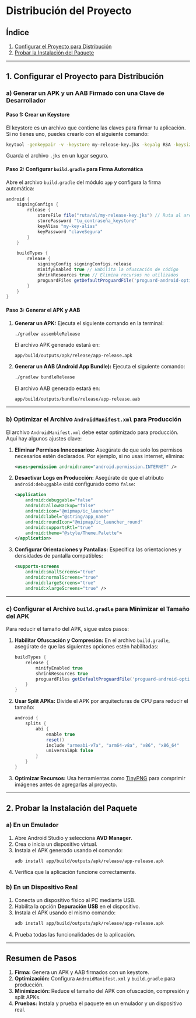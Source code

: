 # Distribución del Proyecto

## Índice
1. [Configurar el Proyecto para Distribución](#1-configurar-el-proyecto-para-distribución)
2. [Probar la Instalación del Paquete](#2-probar-la-instalación-del-paquete)

---

## **1. Configurar el Proyecto para Distribución**

### **a) Generar un APK y un AAB Firmado con una Clave de Desarrollador**

#### **Paso 1: Crear un Keystore**
El keystore es un archivo que contiene las claves para firmar tu aplicación. Si no tienes uno, puedes crearlo con el siguiente comando:

```bash
keytool -genkeypair -v -keystore my-release-key.jks -keyalg RSA -keysize 2048 -validity 10000 -alias my-key-alias
```

Guarda el archivo `.jks` en un lugar seguro.

#### **Paso 2: Configurar `build.gradle` para Firma Automática**
Abre el archivo `build.gradle` del módulo `app` y configura la firma automática:

```groovy
android {
    signingConfigs {
        release {
            storeFile file("ruta/al/my-release-key.jks") // Ruta al archivo .jks
            storePassword "tu_contraseña_keystore"
            keyAlias "my-key-alias"
            keyPassword "claveSegura"
        }
    }

    buildTypes {
        release {
            signingConfig signingConfigs.release
            minifyEnabled true // Habilita la ofuscación de código
            shrinkResources true // Elimina recursos no utilizados
            proguardFiles getDefaultProguardFile('proguard-android-optimize.txt'), 'proguard-rules.pro'
        }
    }
}
```

#### **Paso 3: Generar el APK y AAB**
1. **Generar un APK:**
   Ejecuta el siguiente comando en la terminal:
   ```bash
   ./gradlew assembleRelease
   ```
   El archivo APK generado estará en:
   ```
   app/build/outputs/apk/release/app-release.apk
   ```

2. **Generar un AAB (Android App Bundle):**
   Ejecuta el siguiente comando:
   ```bash
   ./gradlew bundleRelease
   ```
   El archivo AAB generado estará en:
   ```
   app/build/outputs/bundle/release/app-release.aab
   ```

---

### **b) Optimizar el Archivo `AndroidManifest.xml` para Producción**

El archivo `AndroidManifest.xml` debe estar optimizado para producción. Aquí hay algunos ajustes clave:

1. **Eliminar Permisos Innecesarios:**
   Asegúrate de que solo los permisos necesarios estén declarados. Por ejemplo, si no usas internet, elimina:
   ```xml
   <uses-permission android:name="android.permission.INTERNET" />
   ```

2. **Desactivar Logs en Producción:**
   Asegúrate de que el atributo `android:debuggable` esté configurado como `false`:
   ```xml
   <application
       android:debuggable="false"
       android:allowBackup="false"
       android:icon="@mipmap/ic_launcher"
       android:label="@string/app_name"
       android:roundIcon="@mipmap/ic_launcher_round"
       android:supportsRtl="true"
       android:theme="@style/Theme.Palette">
   </application>
   ```

3. **Configurar Orientaciones y Pantallas:**
   Especifica las orientaciones y densidades de pantalla compatibles:
   ```xml
   <supports-screens
       android:smallScreens="true"
       android:normalScreens="true"
       android:largeScreens="true"
       android:xlargeScreens="true" />
   ```

---

### **c) Configurar el Archivo `build.gradle` para Minimizar el Tamaño del APK**

Para reducir el tamaño del APK, sigue estos pasos:

1. **Habilitar Ofuscación y Compresión:**
   En el archivo `build.gradle`, asegúrate de que las siguientes opciones estén habilitadas:
   ```groovy
   buildTypes {
       release {
           minifyEnabled true
           shrinkResources true
           proguardFiles getDefaultProguardFile('proguard-android-optimize.txt'), 'proguard-rules.pro'
       }
   }
   ```

2. **Usar Split APKs:**
   Divide el APK por arquitecturas de CPU para reducir el tamaño:
   ```groovy
   android {
       splits {
           abi {
               enable true
               reset()
               include "armeabi-v7a", "arm64-v8a", "x86", "x86_64"
               universalApk false
           }
       }
   }
   ```

3. **Optimizar Recursos:**
   Usa herramientas como [TinyPNG](https://tinypng.com/) para comprimir imágenes antes de agregarlas al proyecto.

---

## **2. Probar la Instalación del Paquete**

### **a) En un Emulador**
1. Abre Android Studio y selecciona **AVD Manager**.
2. Crea o inicia un dispositivo virtual.
3. Instala el APK generado usando el comando:
   ```bash
   adb install app/build/outputs/apk/release/app-release.apk
   ```
4. Verifica que la aplicación funcione correctamente.

### **b) En un Dispositivo Real**
1. Conecta un dispositivo físico al PC mediante USB.
2. Habilita la opción **Depuración USB** en el dispositivo.
3. Instala el APK usando el mismo comando:
   ```bash
   adb install app/build/outputs/apk/release/app-release.apk
   ```
4. Prueba todas las funcionalidades de la aplicación.

---

## **Resumen de Pasos**

1. **Firma:** Genera un APK y AAB firmados con un keystore.
2. **Optimización:** Configura `AndroidManifest.xml` y `build.gradle` para producción.
3. **Minimización:** Reduce el tamaño del APK con ofuscación, compresión y split APKs.
4. **Pruebas:** Instala y prueba el paquete en un emulador y un dispositivo real.

